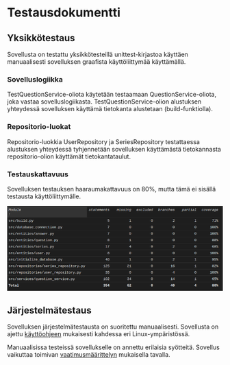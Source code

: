 # Testausdokumentti

## Yksikkötestaus

Sovellusta on testattu yksikkötesteillä unittest-kirjastoa käyttäen manuaalisesti sovelluksen graafista käyttöliittymää käyttämällä.

### Sovelluslogiikka

TestQuestionService-oliota käytetään testaamaan QuestionService-oliota, joka vastaa sovelluslogiikasta. TestQuestionService-olion alustuksen yhteydessä sovelluksen käyttämä tietokanta alustetaan (build-funktiolla).

### Repositorio-luokat

Repositorio-luokkia UserRepository ja SeriesRepository testattaessa alustuksen yhteydessä tyhjennetään sovelluksen käyttämästä tietokannasta repositorio-olion käyttämät tietokantataulut.

### Testauskattavuus

Sovelluksen testauksen haaraumakattavuus on 80%, mutta tämä ei sisällä testausta käyttöliittymälle.

![Testikattavuus](./kuvat/testikattavuus.png)

## Järjestelmätestaus

Sovelluksen järjestelmätestausta on suoritettu manuaalisesti. Sovellusta on ajettu [käyttöohjeen](./kayttoohje.md) mukaisesti kahdessa eri Linux-ympäristössä. 

Manuaalisissa testeissä sovellukselle on annettu erilaisia syötteitä. Sovellus vaikuttaa toimivan [vaatimusmäärittelyn](./vaatimusmaarittely.md) mukaisella tavalla.